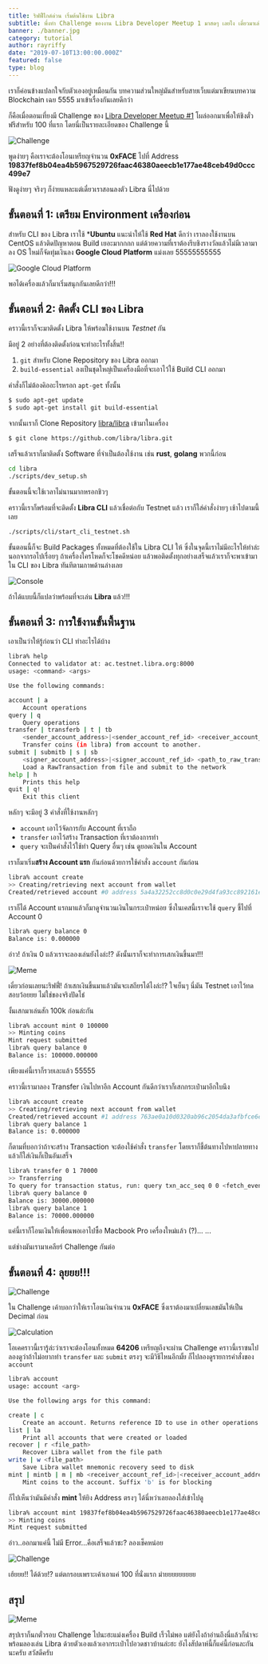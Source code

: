 ```yaml
---
title: ริฟฟี่ไกด์ด่วน เริ่มต้นใช้งาน Libra
subtitle: พึ่งทำ Challenge ของงาน Libra Developer Meetup 1 มาสดๆ เลยไง เดี๋ยวมาเล่าให้ฟังด้วยเนี่ย
banner: ./banner.jpg
category: tutorial
author: rayriffy
date: "2019-07-10T13:00:00.000Z"
featured: false
type: blog
---
```


เราก็ค่อนข้างแปลกใจกับตัวเองอยู่เหมือนกัน บทความส่วนใหญ่มันสำหรับสายเว็บแต่มาเขียนบทความ Blockchain เฉย 5555 มาเข้าเรื่องกันเลยดีกว่า

ก็คือเมื่อตอนเที่ยงมี Challenge ของ [Libra Developer Meetup #1](https://www.eventpop.me/e/6189-libra-dev) โผล่ออกมาเพื่อให้ชิงตั๋วฟรีสำหรับ 100 ที่แรก โดยนี่เป็นรายละเอียดของ Challenge นี้

![Challenge](./challenge.png)

พูดง่ายๆ คือเราจะต้องโอนเหรียญจำนวน **0xFACE** ไปที่ Address **19837fef8b04ea4b5967529726faac46380aeecb1e177ae48ceb49d0ccc499e7**

ฟังดูง่ายๆ จริงๆ ก็ง่ายแหละแต่เดี๋ยวเราสอนลงตัว Libra นี่ไปด้วย

## ขั้นตอนที่ 1: เตรียม Environment เครื่องก่อน

สำหรับ CLI ของ Libra เราใช้ ***Ubuntu** แนะนำให้ใช้ **Red Hat** ดีกว่า เราลองใช้งานบน CentOS แล้วติดปัญหาตอน Build เยอะมากกกก แต่ด้วยความที่เราต้องรีบชิงรางวัลแล้วไม่มีเวลามาลง OS ใหม่ก็จัดทุ่มเงินลง **Google Cloud Platform** แม่งเลย 55555555555

![Google Cloud Platform](./gcp.png)

พอได้เครื่องแล้วก็มาเริ่มสนุกกันเลยดีกว่า!!!

## ขั้นตอนที่ 2: ติดตั้ง CLI ของ Libra

คราวนี้เราก็จะมาติดตั้ง Libra ให้พร้อมใช้งานบน *Testnet* กัน

มีอยู่ 2 อย่างที่ต้องติดตั้งก่อนจะทำอะไรทั้งสิ้น!!

1.  `git` สำหรับ Clone Repository ของ Libra ออกมา
2.  `build-essential` ลงเป็นชุดใหญ่เป็นเครื่องมือที่จะเอาไว้ใช้ Build CLI ออกมา

คำสั่งก็ไม่ต้องคิออะไรหรอก `apt-get` ทั้งนั้น

```sh
$ sudo apt-get update
$ sudo apt-get install git build-essential
```

จากนั้นเราก็ Clone Repository [libra/libra](https://github.com/libra/libra) เข้ามาในเครื่อง

```sh
$ git clone https://github.com/libra/libra.git
```

เสร็จแล้วเราก็มาติดตั้ง Software ที่จำเป็นต้องใช้งาน เช่น **rust**, **golang** พวกนี้ก่อน

```sh
cd libra 
./scripts/dev_setup.sh
```

ขั้นตอนนี้จะใช้เวลาไม่นานมากหรอกชิวๆ

คราวนี้เราก็พร้อมที่จะติดตั้ง **Libra CLI** แล้วเชื่อต่อกับ Testnet แล้ว เราก็ใส่คำสั่งง่ายๆ เช้าไปตามนี้เลย

```sh
./scripts/cli/start_cli_testnet.sh
```

ขั้นตอนนี้ก็จะ Build Packages ทั้งหมดที่ต้องใช้ใน Libra CLI ให้ ซึ่งในจุดนี้เราไม่มีอะไรให้ทำล่ะนอกจากรอไปเรื่อยๆ ถ้าเครื่องใครโหดก็จะโชคดีหน่อย แล้วพอติดตั้งทุกอย่างเสร็จแล้วเราก็จะพาเข้ามาใน CLI ของ Libra ทันทีตามภาพด้านล่างเลย

![Console](./cli.png)

ถ้าได้แบบนี้ก็แปลว่าพร้อมที่จะเล่น **Libra** แล้ว!!!

## ขั้นตอนที่ 3: การใช้งานขั้นพื้นฐาน

เอาเป็นว่าให้รู้ก่อนว่า CLI ทำอะไรได้บ้าง

```sh
libra% help
Connected to validator at: ac.testnet.libra.org:8000
usage: <command> <args>

Use the following commands:

account | a 
	Account operations
query | q 
	Query operations
transfer | transferb | t | tb 
	<sender_account_address>|<sender_account_ref_id> <receiver_account_address>|<receiver_account_ref_id> <number_of_coins> [gas_unit_price_in_micro_libras (default=0)] [max_gas_amount_in_micro_libras (default 10000)] Suffix 'b' is for blocking. 
	Transfer coins (in libra) from account to another.
submit | submitb | s | sb 
	<signer_account_address>|<signer_account_ref_id> <path_to_raw_transaction> Suffix 'b' is for blocking. 
	Load a RawTransaction from file and submit to the network
help | h 
	Prints this help
quit | q! 
	Exit this client
```

หลักๆ จะมีอยู่ 3 คำสั่งที่ใช้งานหลักๆ

-   `account` เอาไว้จัดการกับ Account ที่เราถือ
-   `transfer` เอาไว้สร้าง Transaction ที่เราต้องการทำ
-   `query` จะเป็นคำสั่งไว้ใช้ทำ Query อื่นๆ เช่น ดูยอดเงินใน Account

เราก็มาเริ่ม**สร้าง Account แรก** กันก่อนด้วยการใช้คำสั่ง `account` กันก่อน

```sh
libra% account create
>> Creating/retrieving next account from wallet
Created/retrieved account #0 address 5a4a32252cc8d0c0e29d4fa93cc892161e00a4211b5e9cbd9a6f0c049ef27eff
```

เราก็ได้ Account แรกมาแล้วก็มาดูจำนวนเงินในกระเป๋าหน่อย ซึ่งในเคสนี้เราจะใช้ `query` ชี้ไปที่ Account 0

```sh
libra% query balance 0
Balance is: 0.000000
```

อ่าว! ถ้าเงิน 0 แล้วเราจะลองเล่นยังไงล่ะ!? ดังนั้นเราก็จะทำการเสกเงินขึ้นมา!!!

![Meme](./meme-3600.jpg)

เดี๋ยวก่อนเลยนะริฟฟี่! ถ้าเสกเงินขึ้นมาแล้วมันจะเสถียรได้ไงล่ะ!? ใจเย็นๆ นี่มัน Testnet เอาไว้ทดสอบว้อยยย ไม่ใช่ของจริงปัดโธ่

งั้นเสกมาเล่นสัก 100k ก่อนล่ะกัน

```sh
libra% account mint 0 100000
>> Minting coins
Mint request submitted
libra% query balance 0
Balance is: 100000.000000
```

เพียงแค่นี้เราก็รวยเละแล้ว 55555

คราวนี้เรามาลอง Transfer เงินไปหาอีก Account กันดีกว่าเราก็เสกกระเป๋ามาอีกใบนึง

```sh
libra% account create
>> Creating/retrieving next account from wallet
Created/retrieved account #1 address 763ae0a10d0320ab96c2054da3afbfce6ead831f743462445e8129578a6793da
libra% query balance 1
Balance is: 0.000000
```

ก็ตามที่บอกว่าถ้าจะสร้าง Transaction จะต้องใช้คำสั่ง `transfer` โดยเราก็ชี้ต้นทางไปหาปลายทาง แล้วก็ใส่เงินก็เป็นอันเสร็จ

```sh
libra% transfer 0 1 70000
>> Transferring
To query for transaction status, run: query txn_acc_seq 0 0 <fetch_events=true|false>
libra% query balance 0
Balance is: 30000.000000
libra% query balance 1
Balance is: 70000.000000
```

แค่นี้เราก็โอนเงินให้เพื่อนพอเอาไปซื้อ Macbook Pro เครื่องใหม่แล้ว (?)... ...

แต่ช่างมันเรามาเคลียร์ Challenge กันต่อ

## ขั้นตอนที่ 4: ลุยยย!!!

![Challenge](./challenge.png)

ใน Challenge เค้าบอกว่าให้เราโอนเงินจำนวน **0xFACE** ซึ่งเราต้องมาเปลี่ยนเลขมันให้เป็น Decimal ก่อน

![Calculation](./calc.jpg)

โอเคคราวนี้เรารู้ล่ะว่าเราจะต้องโอนทั้งหมด **64206** เหรียญถึงจะผ่าน Challenge คราวนี้เราซนไปลองดูว่าถ้าไม่อยากทำ `transfer` และ `submit` ตรงๆ จะมีวิธีไหนอีกมั้ย ก็ไปลองดูรายการคำสั่งของ `account`

```sh
libra% account
usage: account <arg>

Use the following args for this command:

create | c 
	Create an account. Returns reference ID to use in other operations
list | la 
	Print all accounts that were created or loaded
recover | r <file_path>
	Recover Libra wallet from the file path
write | w <file_path>
	Save Libra wallet mnemonic recovery seed to disk
mint | mintb | m | mb <receiver_account_ref_id>|<receiver_account_address> <number_of_coins>
	Mint coins to the account. Suffix 'b' is for blocking
```

ก็ไปเห็นว่ามันมีคำสั่ง **mint** ให้ยิง Address ตรงๆ ได้นี่หว่าเลยลองใส่เข้าไปดู


```sh
libra% account mint 19837fef8b04ea4b5967529726faac46380aeecb1e177ae48ceb49d0ccc499e7 64206
>> Minting coins
Mint request submitted
```

อ่าว..ออกมาแค่นี้ ไม่มี Error...คือเสร็จแล้วชะ? ลองเช็คหน่อย

![Challenge](./challenge2.png)

เฮ้ยยย!! ได้ด้วย!? แต่ตกรอบเพราะเค้าเอาแค่ 100 ที่นั่งแรก ม่ายยยยยยยยย

## สรุป

![Meme](./meme-2916.jpg)

สรุปเราก็นกตั๋วรอบ Challenge ไปนะฮะแม่งเครื่อง Build เร็วไม่พอ แต่ยังไงถ้าอ่านถึงนี่แล้วก็น่าจะพร้อมลองเล่น Libra ด้วยตัวเองแล้วเอากระเป๋าไปอวดชาวบ้านล่ะฮะ ยังไงสัปดาห์นี้ก็แค่นี้ก่อนละกันนะครับ สวัสดีครับ
